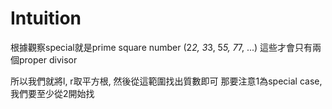 # Intuition

根據觀察special就是prime square number (2*2, 3*3, 5*5, 7*7, ...)
這些才會只有兩個proper divisor

所以我們就將l, r取平方根, 然後從這範圍找出質數即可
那要注意1為special case, 我們要至少從2開始找
